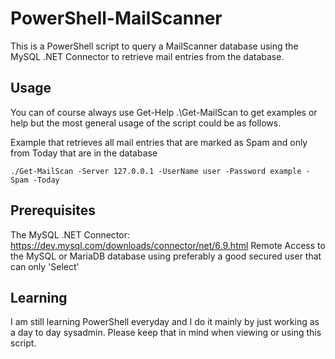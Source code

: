 # PowerShell-MailScanner
This is a PowerShell script to query a MailScanner database using the MySQL .NET Connector to retrieve mail entries from the database.

## Usage
You can of course always use Get-Help .\Get-MailScan to get examples or help but the most general usage of the script could be as follows. 

Example that retrieves all mail entries that are marked as Spam and only from Today that are in the database

```
./Get-MailScan -Server 127.0.0.1 -UserName user -Password example -Spam -Today
```

## Prerequisites
The MySQL .NET Connector: https://dev.mysql.com/downloads/connector/net/6.9.html
Remote Access to the MySQL or MariaDB database using preferably a good secured user that can only 'Select' 

## Learning
I am still learning PowerShell everyday and I do it mainly by just working as a day to day sysadmin. Please keep that in mind when viewing or using this script. 

